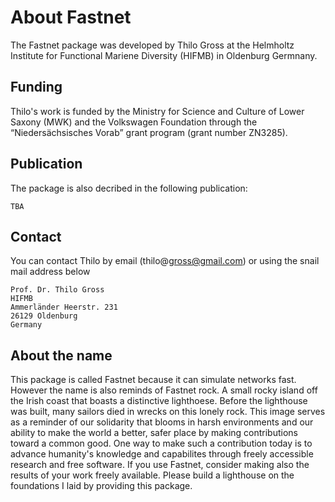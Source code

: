 # About Fastnet

The Fastnet package was developed by Thilo Gross at the Helmholtz Institute for Functional Mariene Diversity (HIFMB) in Oldenburg Germnany.

## Funding
Thilo's work is funded by the Ministry for Science and Culture of Lower Saxony (MWK) and the Volkswagen Foundation through the “Niedersächsisches Vorab” grant program (grant number ZN3285).


## Publication
The package is also decribed in the following publication:

```
TBA
```

## Contact
You can contact Thilo by email (thilo@gross@gmail.com) or using the snail mail address below

```
Prof. Dr. Thilo Gross
HIFMB
Ammerländer Heerstr. 231
26129 Oldenburg 
Germany
```

## About the name
This package is called Fastnet because it can simulate networks fast. However the name is also reminds of Fastnet rock. A small rocky island off the Irish coast that boasts a distinctive lighthoese. Before the lighthouse was built, many sailors died in wrecks on this lonely rock. This image serves as a reminder of our solidarity that blooms in harsh environments and our ability to make the world a better, safer place by making contributions toward a common good. One way to make such a contribution today is to advance humanity's knowledge and capabilites through freely accessible research and free software. If you use Fastnet, consider making also the results of your work freely available. Please build a lighthouse on the foundations I laid by providing this package.    
